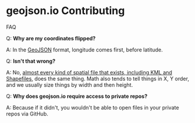 # geojson.io Contributing

FAQ

Q: **Why are my coordinates flipped?**

A: In the [GeoJSON](http://geojson.org/) format, longitude comes first, before
latitude.

Q: **Isn't that wrong?**

A: No, [almost every kind of spatial file that exists, including KML and Shapefiles](http://www.macwright.org/lonlat/),
does the same thing. Math also tends to tell things in X, Y order, and we usually
size things by width and then height.

Q: **Why does geojson.io require access to private repos?**

A: Because if it didn't, you wouldn't be able to open files in your private
repos via GitHub.
